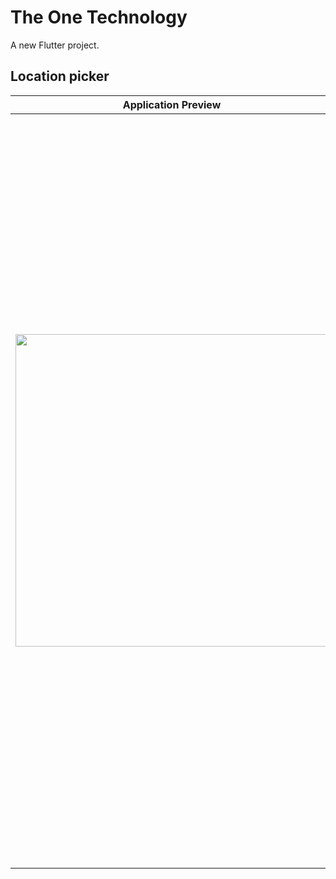 # The One Technology

A new Flutter project.

##  Location picker

| Application Preview | FEATURES |
|-------------------- |------------- |
| <img src="https://github.com/ShoshinTech22/Recruitment-1036-Mohd-Shahbaz/assets/57652434/aa3bf35f-2b12-4b8d-a421-4705382c82b8" width="500" text-align = "center" >  | **✅ A visually distinct tab bar is placed at the top of the page.** <br><br>**✅ Each tab represents a specific type of location.** <br><br>**✅ Users can switch between tabs to view locations of different types.** <br><br>**✅ Locations are dynamically displayed based on the selected typefrom the tab bar.** <br><br>**✅ Each location entry includes relevant information such as name, address, and additional details.** <br><br>**✅ The component includes a search bar or input field that allows users to search for locations by name.** <br><br>**✅ Users can enter the name of a specific location they are interested in, and the component will filter and display matching resultsaccordingly.** <br><br>**✅ When the API is called, the retrieved location data is stored in a local database.** <br><br>**✅ Users can switch between tabs to view locations of different types.** <br><br>


